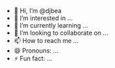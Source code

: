 - 👋 Hi, I’m @djbea
- 👀 I’m interested in ...
- 🌱 I’m currently learning ...
- 💞️ I’m looking to collaborate on ...
- 📫 How to reach me ...
- 😄 Pronouns: ...
- ⚡ Fun fact: ...

<!---
djbea/djbea is a ✨ special ✨ repository because its `README.md` (this file) appears on your GitHub profile.
You can click the Preview link to take a look at your changes.
--->
